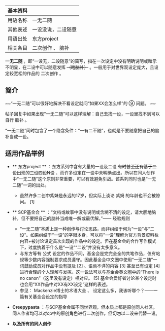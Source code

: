 |  **基本资料**  ||
|---|---|
|用语名称  |  一无二随   |
|其他表述  |  一设没说，二设随意   |
|用语出处  |  东方project   |
|相关条目  |  二次创作  、  脑补   |
  
**一无二随** ，即“一设无，二设随意”的简写，指在一次设定中没有明确说明或暗示不明显，在二设中可以随意发挥 ~~（瞎脑补）~~
。一般用于对世界观设定庞大，且设定较宽松的作品的  二次创作  。

##  简介

~~“一无二随”可以很好地解决不看设定就问“如果XX会怎么样”的 ⑨  问题。 ~~

帖子回复中如果出现“一无二随”可以这样理解：自己去找一设，一设里找不到可以自行  脑补  。

“一无二随”同时包含了一个隐含条件：“一有二不随”，也就是不要随意把自己的脑补当成一设。

##  适用作品举例

  * ** 东方project  ** ：东方系列中含有大量的一设及二设 ~~有时甚至还有基于二设出现的三设四设N设~~ ，而许多设定在一设中未明确点出。所以在同人创作中“一无二随”这个原则非常重要，可以有效避免引战。该系列同时也是“一无二随”一词的出处。 
    * 虽然许多二创中紫妹是永远的17岁，但实际上谈论  紫妈  的年龄也不会被隙间。  [1] 

  * ** SCP基金会  ** ：“文档或故事中没有说明或含糊不清的设定，请大胆地脑补，但不要把自己的脑补当成唯一解或最优解。”——  经验规则 
    * “一无二随”本质上是一种创作与讨论思路，而非纠结于何为“一设”与“二设”。如果纠结于“一设”的字眼本身，可以将“一设”理解为官方背景资料栏内容+被讨论设定首次出现的作品中的设定。但在基金会的合作写作模式下，过度执着于什么是“一设”“二设”并没有太多意义。 
    * 与东方等有  公式  设定的作品不同，基金会是完完全全的共笔作品，仅有站规等少数内容强制要求成员遵守。因此基金会中文圈中使用“一无二随”一词鼓励成员对作品中没有提及  [2]  、语焉不详的内容  [3]  甚至已有设定  [4]  进行合理的个人理解与发挥。这一说法可以与基金会英文圈中的“There is no canon”（这里没有设定）相对应。  [5]  基金会爱好者讨论某个设定时也会用“XX作品中对XX有XX设定”这样的表述。 
    * 参见：  Mackenzie博士的术语大全  、  设定这么多，我该听哪个？——一篇有关基金会设定的指导 

  * **Creepypasta** ：与SCP基金会属不同世界观，但本质上都是原创同人社区。同人作者均可以对cp中的原创角色进行二次创作，但切勿以二设来代替一设。 

  * **以及所有的同人创作**